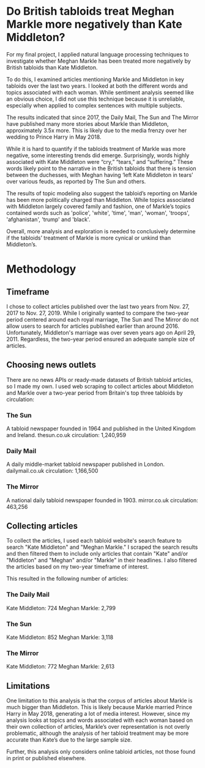 # Do British tabloids treat Meghan Markle more negatively than Kate Middleton?

For my final project, I applied natural language processing techniques to investigate whether Meghan Markle has been treated more negatively by British tabloids than Kate Middleton.

To do this, I examined articles mentioning Markle and Middleton in key tabloids over the last two years. I looked at both the different words and topics associated with each woman. While sentiment analysis seemed like an obvious choice, I did not use this technique because it is unreliable, especially when applied to complex sentences with multiple subjects.

The results indicated that since 2017, the Daily Mail, The Sun and The Mirror have published many more stories about Markle than Middleton, approximately 3.5x more. This is likely due to the media frenzy over her wedding to Prince Harry in May 2018. 

While it is hard to quantify if the tabloids treatment of Markle was more negative, some interesting trends did emerge. Surprisingly,  words highly associated with Kate Middleton were “cry,” “tears,” and “suffering.” These words likely point to the narrative in the British tabloids that there is tension between the duchesses, with Meghan having ‘left Kate Middleton in tears’ over various feuds, as reported by The Sun and others.  

The results of topic modeling also suggest the tabloid’s reporting on Markle has been more politically charged than Middleton. While topics associated with Middleton largely covered family and fashion, one of Markle’s topics contained words such as 'police', 'white', 'time', 'man', 'woman', 'troops', 'afghanistan', 'trump' and  'black'. 

Overall, more analysis and exploration is needed to conclusively determine if the tabloids’ treatment of Markle is more cynical or unkind than Middleton’s.

# Methodology

## Timeframe 
I chose to collect articles published over the last two years from Nov. 27, 2017 to Nov. 27, 2019. While I originally wanted to compare the two-year period centered around each royal marriage, The Sun and The Mirror do not allow users to search for articles published earlier than around 2016. Unfortunately, Middleton's marriage was over seven years ago on April 29, 2011. Regardless, the two-year period ensured an adequate sample size of articles.

## Choosing news outlets
There are no news APIs or ready-made datasets of British tabloid articles, so I made my own. I used web scraping to collect articles about Middleton and Markle over a two-year period from Britain's top three tabloids by circulation:

### The Sun
A tabloid newspaper founded in 1964 and published in the United Kingdom and Ireland.
thesun.co.uk
circulation: 1,240,959

### Daily Mail
A daily middle-market tabloid newspaper published in London.
dailymail.co.uk
circulation: 1,166,500

### The Mirror
A national daily tabloid newspaper founded in 1903.
mirror.co.uk
circulation: 463,256 

## Collecting articles

To collect the articles, I used each tabloid website's search feature to search "Kate Middleton" and "Meghan Markle." I scraped the search results and then filtered them to include only articles that contain "Kate" and/or "Middleton" and "Meghan" and/or "Markle" in their headlines. I also filtered the articles based on my two-year timeframe of interest.

This resulted in the following number of articles:

### The Daily Mail
Kate Middleton: 724
Meghan Markle: 2,799

### The Sun
Kate Middleton: 852
Meghan Markle: 3,118

### The Mirror
Kate Middleton: 772
Meghan Markle: 2,613

## Limitations

One limitation to this analysis is that the corpus of articles about Markle is much bigger than Middleton. This is likely because Markle married Prince Harry in May 2018, generating a lot of media interest. However, since my analysis looks at topics and words associated with each woman based on their own collection of articles, Markle’s over representation is not overly problematic, although the analysis of her tabloid treatment may be more accurate than Kate’s due to the large sample size. 

Further, this analysis only considers online tabloid articles, not those found in print or published elsewhere.


 

